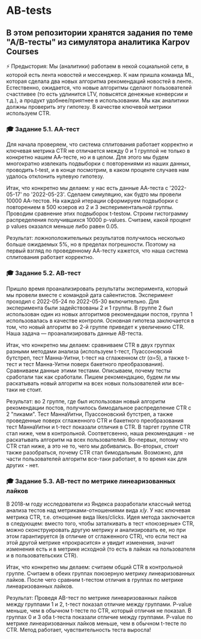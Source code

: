 # AB-tests
## В этом репозитории хранятся задания по теме "А/В-тесты" из симулятора аналитика Karpov Courses

⚡ Предыстория:
Мы (аналитики) работаем в некой социальной сети, в которой есть лента новостей и мессенджер. К нам пришла команда ML, которая сделала два новых алгоритма рекомендаций новостей в ленте. Естественно, ожидается, что новые алгоритмы сделают пользователей счастливее (то есть удлинится LTV, повысятся денежные конверсии и т.д.), а продукт удобнее/приятнее в использовании. Мы как аналитики должны проверить эту гипотезу. В качестве ключевой метрики используем CTR.

### 🎓 Задание 5.1. АА-тест
Для начала проверяем, что система сплитования работает корректно и ключевая метрика CTR не отличается между 0 и 1 группой не только в конкретно нашем АА-тесте, но и в целом. Для этого мы будем многократно извлекать подвыборки с повторениями из наших данных, проводить t-test, и в конце посмотрим, в каком проценте случаев нам удалось отклонить нулевую гипотезу.

Итак, что конкретно мы делаем: у нас есть данные АА-теста с '2022-05-17' по '2022-05-23'. Сделаем симуляцию, как будто мы провели 10000 АА-тестов. На каждой итерации сформируем подвыборки с повторением в 500 юзеров из 2 и 3 экспериментальной группы. Проводим сравнение этих подвыборок t-testом. Строим гистограмму распределения получившихся 10000 p-values. Считаем, какой процент p values оказался меньше либо равен 0.05.

Результат: ложноположительных результатов получилось несколько больше ожидаемых 5%, но в пределах погрешности. Поэтому на первый взгляд по проведенному АА-тесту кажется, что наша система сплитования работает корректно.

### 🎓 Задание 5.2. АВ-тест
Пришло время проанализировать результаты эксперимента, который мы провели вместе с командой дата сайентистов. Эксперимент проходил с 2022-05-24 по 2022-05-30 включительно. Для эксперимента были задействованы 2 и 1 группы. В группе 2 был использован один из новых алгоритмов рекомендации постов, группа 1 использовалась в качестве контроля. Основная гипотеза заключается в том, что новый алгоритм во 2-й группе приведет к увеличению CTR. Наша задача — проанализировать данные АB-теста. 

Итак, что конкретно мы делаем: сравниваем CTR в двух группах разными методами анализа (используем t-тест, Пуассоновский бутстреп, тест Манна-Уитни, t-тест на сглаженном ctr (α=5), а также t-тест и тест Манна-Уитни поверх бакетного преобразования). Сравниваем данные этими тестами. Описываем, почему тесты сработали так как сработали. Пишем рекомендацию, будем ли мы раскатывать новый алгоритм на всех новых пользователей или все-таки не стоит.

Результат: во 2 группе, где был использован новый алгоритм рекомендации постов, получилось бимодальное распределение CTR c 2 "пиками". Тест МаннаУитни, Пуассоновский бутстреп, а также проведенные поверх сглаженного CTR и бакетного преобразования тест МаннаУитни и t-тест показали отличия в CTR. В таргет группе CTR стал ниже, чем в контрольной. Соответсвенно, наша рекомендация -  не раскатывать алгоритм на всех пользователей. Во-первых, потому что СTR стал ниже, а это не то, чего мы добивались. Во-вторых, стоит также разобраться, почему CTR стал бимодальным. Возможно, для части пользователей алгоритм все-таки работает, в то время как для других - нет.

### 🎓 Задание 5.3. АВ-тест по метрике линеаризованных лайков
В 2018-м году исследователи из Яндекса разработали классный метод анализа тестов над метриками-отношениями вида  𝑥/𝑦. У нас ключевая метрика CTR, т.е. отношение вида likes/clicks. Идея метода заключается в следующем: вместо того, чтобы заталкивать в тест «поюзерные» CTR, можно сконструировать другую метрику и анализировать ее, но при этом гарантируется (в отличие от сглаженного CTR), что если тест на этой другой метрике «прокрасится» и увидит изменения, значит изменения есть и в метрике исходной (то есть в лайках на пользователя и в пользовательских CTR).

Итак, что конкретно мы делаем: считаем общий CTR в контрольной группе. Считаем в обеих группах поюзерную метрику линеаризованных лайков. После чего сравним  t-тестом отличия в группах по метрике линеаризованных лайков. 

Результат: Проведя AB-тест по метрике линеаризованных лайков между группами 1 и 2, t-тест показал отличие между группами. P-value меньше, чем в обычном t-тесте по CTR, который отличия не показал. В группах 0 и 3 оба t-теста показали отличие между группами. P-value по метрике линеаризованных лайков меньше, чем в обычном t-тесте по CTR. Метод работает, чувствительность теста выросла!
